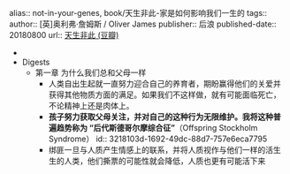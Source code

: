 alias:: not-in-your-genes, book/天生非此-家是如何影响我们一生的
tags:: 
author:: [英]奥利弗·詹姆斯 / Oliver James
publisher:: 后浪
published-date:: 20180800
url:: [天生非此 (豆瓣)](https://book.douban.com/subject/30241373/)

-
- Digests
  - 第一章 为什么我们总和父母一样
    - 人类自出生起就一直努力迎合自己的养育者，期盼赢得他们的关爱并获得其他物质方面的满足。如果我们不这样做，就有可能面临死亡，不论精神上还是肉体上。
    - **孩子努力获取父母关注，并对自己的这种行为无限维护。我将这种普遍趋势称为 “后代斯德哥尔摩综合征”**（Offspring Stockholm Syndrome）
      id:: 3218103d-1692-49dc-88d7-757e6eca7795
    - 绑匪一旦与人质产生情感上的联系，并将人质视作与他们一样的活生生的人类，他们撕票的可能性就会降低，人质也更有可能活下来
